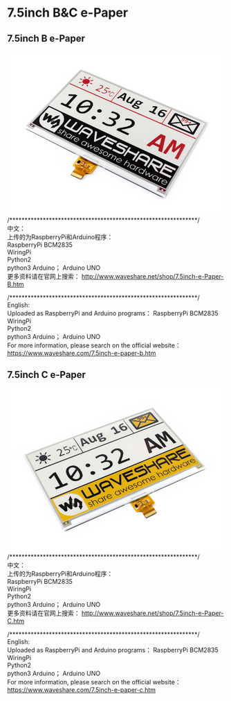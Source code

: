 ﻿# 7.5inch B&C e-Paper

## 7.5inch B e-Paper
![7.5inch-e-Paper-B-intro.JPG](7.5inch-e-Paper-B-intro.JPG)
/**************************************************************/  
中文：  
上传的为RaspberryPi和Arduino程序：  
RaspberryPi
    BCM2835  
    WiringPi  
    Python2  
    python3 
Arduino；
    Arduino UNO  
更多资料请在官网上搜索： 
http://www.waveshare.net/shop/7.5inch-e-Paper-B.htm

/**************************************************************/  
English:  
Uploaded as RaspberryPi and Arduino programs：
RaspberryPi
    BCM2835  
    WiringPi  
    Python2  
    python3 
Arduino；
    Arduino UNO  
For more information, please search on the official website： 
https://www.waveshare.com/7.5inch-e-paper-b.htm

## 7.5inch C e-Paper
![7.5inch-e-Paper-C-intro.JPG](7.5inch-e-paper-C-intro.JPG)
/**************************************************************/  
中文：  
上传的为RaspberryPi和Arduino程序：  
RaspberryPi
    BCM2835  
    WiringPi  
    Python2  
    python3 
Arduino；
    Arduino UNO  
更多资料请在官网上搜索： 
http://www.waveshare.net/shop/7.5inch-e-Paper-C.htm

/**************************************************************/  
English:  
Uploaded as RaspberryPi and Arduino programs：
RaspberryPi
    BCM2835  
    WiringPi  
    Python2  
    python3 
Arduino；
    Arduino UNO  
For more information, please search on the official website：
https://www.waveshare.com/7.5inch-e-paper-c.htm
